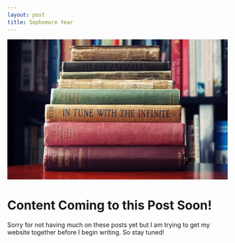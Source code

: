 ```yaml
---
layout: post
title: Sophomore Year
---
```


![Sophomore Year](/images/assortment-book-book-bindings-1130980.jpg)

# Content Coming to this Post Soon!

Sorry for not having much on these posts yet but I am trying to get my website together before I begin writing. So stay tuned!
